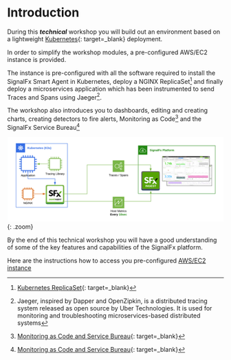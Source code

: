 # Introduction

During this _**technical**_ workshop you will build out an environment based on a lightweight [Kubernetes](https://k3s.io/){: target=_blank} deployment.

In order to simplify the workshop modules, a pre-configured AWS/EC2 instance is provided.

The instance is pre-configured with all the software required to install the SignalFx Smart Agent in Kubernetes, deploy a NGINX ReplicaSet[^1] and finally deploy a microservices application which has been instrumented to send Traces and Spans using Jaeger[^2].

The workshop also introduces you to dashboards, editing and creating charts, creating detectors to fire alerts, Monitoring as Code[^3] and the SignalFx Service Bureau[^3]

![SFx Architecture](../images/smartagent/architecture.png){: .zoom}

By the end of this technical workshop you will have a good understanding of some of the key features and capabilities of the SignalFx platform.

Here are the instructions how to access you pre-configured [AWS/EC2 instance](../../resources/connect-info/)

[^1]: [Kubernetes ReplicaSet](https://kubernetes.io/docs/concepts/workloads/controllers/replicaset/){: target=_blank}
[^2]: Jaeger, inspired by Dapper and OpenZipkin, is a distributed tracing system released as open source by Uber Technologies. It is used for monitoring and troubleshooting microservices-based distributed systems
[^3]: [Monitoring as Code and Service Bureau](https://www.splunk.com/en_us/blog/it/monitoring-observability-enterprise-service.html){: target=_blank}
